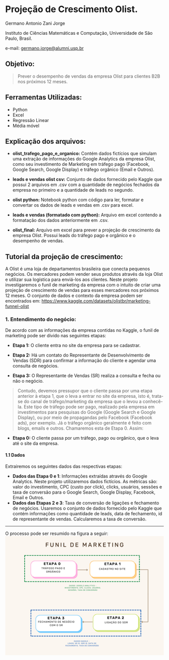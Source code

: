 Projeção de Crescimento Olist.
================
Germano Antonio Zani Jorge

Instituto de Ciências Matemáticas e Computação, Universidade de São Paulo, Brasil.

e-mail: germano.jorge@alumni.usp.br

Objetivo:
---------

>Prever o desempenho de vendas da empresa Olist para clientes B2B nos próximos 12 meses.


Ferramentas Utilizadas:
---------
- Python
- Excel
- Regressão Linear
- Média móvel


Explicação dos arquivos:
------------------------

-   **olist_trafego_pago_e_organico:** Contém dados fictícios que simulam uma extração de informações do Google Analytics da empresa Olist, como seu investimento de Marketing em tráfego pago (Facebook, Google Search, Google Display) e tráfego orgânico (Email e Outros).

-   **leads e vendas olist csv:** Conjunto de dados fornecido pelo Kaggle que possui 2 arquivos em .csv com a quantidade de negócios fechados da empresa no primeiro e a quantidade de leads no segundo.

 -  **olist python:** Notebook python com código para ler, formatar e convertar os dados de leads e vendas em .csv para excel.

 -   **leads e vendas (formatado com python):** Arquivo em excel contendo a formatação dos dados anteriormente em .csv.

 -  **olist_final:** Arquivo em excel para prever a projeção de crescimento da empresa Olist. Possui leads do tráfego pago e orgânico e o desempenho de vendas.
 
 Tutorial da projeção de crescimento:
------------------------------------------
A Olist é uma loja de departamentos brasileira que conecta pequenos negócios. Os mercadores podem vender seus produtos através da loja Olist e utilizar sua logística para enviá-los aos clientes. Neste projeto investigaremos o funil de marketing da empresa com o intuito de criar uma projeção de crescimento de vendas para esses mercadores nos próximos 12 meses. O conjunto de dados e contexto da empresa podem ser encontrados em: https://www.kaggle.com/datasets/olistbr/marketing-funnel-olist

 
### 1. Entendimento do negócio:
De acordo com as informações da empresa contidas no Kaggle, o funil de marketing pode ser divido nas seguintes etapas:

-   **Etapa 1:** O cliente entra no site da empresa para se cadastrar.

-   **Etapa 2:** Há um contato do Representante de Desenvolvimento de Vendas (SDR) para confirmar a informação do cliente e agendar uma consulta de negócios.

-  **Etapa 3:** O Representante de Vendas (SR) realiza a consulta e fecha ou não o negócio.


> Contudo, devemos pressupor que o cliente passa por uma etapa anterior à etapa 1, que o leva a entrar no site da empresa, isto é, trata-se do canal de tráfego/marketing da empresa que o levou a conhecê-la. Este tipo de tráfego pode ser pago, realizado pela empresa em investimentos para pesquisas do Google (Google Search e Google Display), ou por meio de propagandas pelo Facebook (Facebook ads), por exemplo. Já o tráfego orgânico geralmente é feito com blogs, emails e outros. Chamaremos esta de Etapa 0. Assim: 

  -  **Etapa 0:** O cliente passa por um tráfego, pago ou orgânico, que o leva até o site da empresa.
 #### 1.1 Dados 
 Extrairemos os seguintes dados das respectivas etapas:
 
 - **Dados das Etapa 0 e 1**: Informações extraídas através do Google Analytics. Neste projeto utilizaremos dados fictícios. As métricas são: valor do investimento, CPC (custo por click), clicks, usuários, sessões e taxa de conversão para o Google Search, Google Display, Facebook, Email e Outros.
 - **Dados das Etapas 2 e 3**: Taxa de conversão de ligações e fechamento de negócios. Usaremos o conjunto de dados fornecido pelo Kaggle que contém informações como quantidade de leads, data de fechamento, id de representante de vendas. Calcularemos a taxa de conversão.
----------------------------------------------
O processo pode ser resumido na figura a seguir:
![funil](https://github.com/germanojorge/ProjecaoCrescimentoOlist/blob/main/funilmarketing.png)

 
 
 
